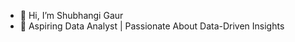 - 👋 Hi, I’m Shubhangi Gaur
- 👀 Aspiring Data Analyst | Passionate About Data-Driven Insights

<!---
ShubhangiGaur95/ShubhangiGaur95 is a ✨ special ✨ repository because its `README.md` (this file) appears on your GitHub profile.
You can click the Preview link to take a look at your changes.
--->
